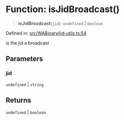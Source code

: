 # Function: isJidBroadcast()

> **isJidBroadcast**(`jid`): `undefined` \| `boolean`

Defined in: [src/WABinary/jid-utils.ts:54](https://github.com/Fokusdotid/bail/blob/c004679536d41fcf32da31cecf70d3991dfa31b5/src/WABinary/jid-utils.ts#L54)

is the jid a broadcast

## Parameters

### jid

`undefined` | `string`

## Returns

`undefined` \| `boolean`
